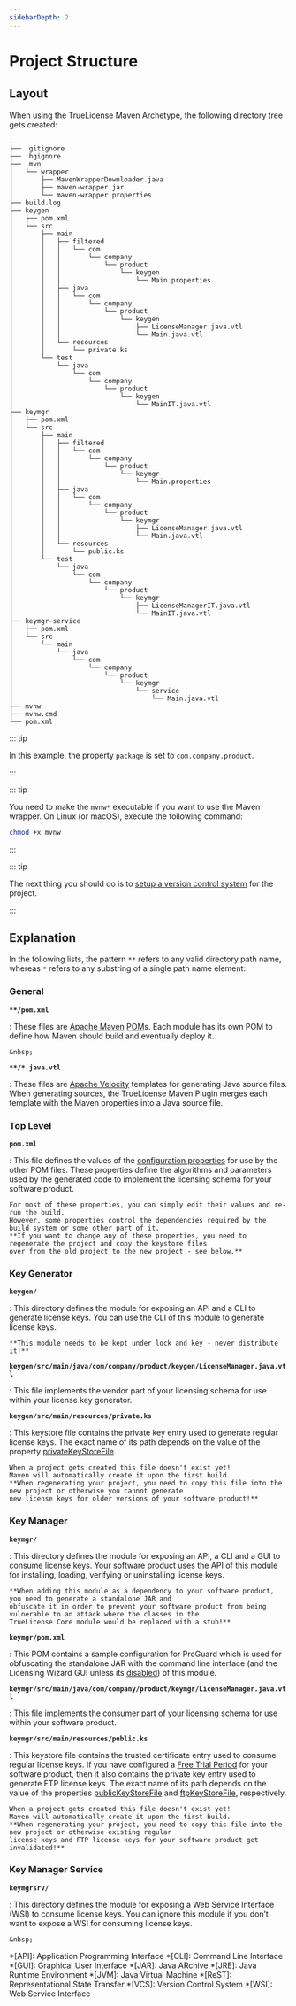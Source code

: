 ```yaml
---
sidebarDepth: 2
---
```


# Project Structure

## Layout

When using the TrueLicense Maven Archetype, the following directory tree gets created:

```
.
├── .gitignore
├── .hgignore
├── .mvn
│   └── wrapper
│       ├── MavenWrapperDownloader.java
│       ├── maven-wrapper.jar
│       └── maven-wrapper.properties
├── build.log
├── keygen
│   ├── pom.xml
│   └── src
│       ├── main
│       │   ├── filtered
│       │   │   └── com
│       │   │       └── company
│       │   │           └── product
│       │   │               └── keygen
│       │   │                   └── Main.properties
│       │   ├── java
│       │   │   └── com
│       │   │       └── company
│       │   │           └── product
│       │   │               └── keygen
│       │   │                   ├── LicenseManager.java.vtl
│       │   │                   └── Main.java.vtl
│       │   └── resources
│       │       └── private.ks
│       └── test
│           └── java
│               └── com
│                   └── company
│                       └── product
│                           └── keygen
│                               └── MainIT.java.vtl
├── keymgr
│   ├── pom.xml
│   └── src
│       ├── main
│       │   ├── filtered
│       │   │   └── com
│       │   │       └── company
│       │   │           └── product
│       │   │               └── keymgr
│       │   │                   └── Main.properties
│       │   ├── java
│       │   │   └── com
│       │   │       └── company
│       │   │           └── product
│       │   │               └── keymgr
│       │   │                   ├── LicenseManager.java.vtl
│       │   │                   └── Main.java.vtl
│       │   └── resources
│       │       └── public.ks
│       └── test
│           └── java
│               └── com
│                   └── company
│                       └── product
│                           └── keymgr
│                               ├── LicenseManagerIT.java.vtl
│                               └── MainIT.java.vtl
├── keymgr-service
│   ├── pom.xml
│   └── src
│       └── main
│           └── java
│               └── com
│                   └── company
│                       └── product
│                           └── keymgr
│                               └── service
│                                   └── Main.java.vtl
├── mvnw
├── mvnw.cmd
└── pom.xml
```

::: tip

In this example, the property `package` is set to `com.company.product`.

:::

::: tip

You need to make the `mvnw*` executable if you want to use the Maven wrapper.
On Linux (or macOS), execute the following command:

``` bash
chmod +x mvnw
```

:::

::: tip

The next thing you should do is to [setup a version control system](setting-up-a-vcs.html) for the project.

:::

## Explanation

In the following lists, the pattern `**` refers to any valid directory path name, whereas `*` refers to any substring of
a single path name element:

### General

**`**/pom.xml`**

:   These files are [Apache Maven](https://maven.apache.org)
    [POM](https://maven.apache.org/guides/introduction/introduction-to-the-pom.html)s.
    Each module has its own POM to define how Maven should build and eventually deploy it.

    &nbsp;

**`**/*.java.vtl`**

:   These files are [Apache Velocity](https://velocity.apache.org) templates for generating Java source files.
    When generating sources, the TrueLicense Maven Plugin merges each template with the Maven properties into a Java
    source file.

### Top Level

**`pom.xml`**

:   This file defines the values of the [configuration properties](/reference/config-properties.html) for use by the other
    POM files.
    These properties define the algorithms and parameters used by the generated code to implement the licensing schema
    for your software product.
    
    For most of these properties, you can simply edit their values and re-run the build.
    However, some properties control the dependencies required by the build system or some other part of it.
    **If you want to change any of these properties, you need to regenerate the project and copy the keystore files
    over from the old project to the new project - see below.**

### Key Generator

**`keygen/`**

:   This directory defines the module for exposing an API and a CLI to generate license keys.
    You can use the CLI of this module to generate license keys. 

    **This module needs to be kept under lock and key - never distribute it!**

**`keygen/src/main/java/com/company/product/keygen/LicenseManager.java.vtl`**

:   This file implements the vendor part of your licensing schema for use within your license key generator.

**`keygen/src/main/resources/private.ks`**

:   This keystore file contains the private key entry used to generate regular license keys.
    The exact name of its path depends on the value of the property
    [privateKeyStoreFile](/reference/config-properties.html#privatekeystorefile).

    When a project gets created this file doesn't exist yet!
    Maven will automatically create it upon the first build.
    **When regenerating your project, you need to copy this file into the new project or otherwise you cannot generate
    new license keys for older versions of your software product!**

### Key Manager

**`keymgr/`**

:   This directory defines the module for exposing an API, a CLI and a GUI to consume license keys.
    Your software product uses the API of this module for installing, loading, verifying or uninstalling license keys.
    
    **When adding this module as a dependency to your software product, you need to generate a standalone JAR and
    obfuscate it in order to prevent your software product from being vulnerable to an attack where the classes in the
    TrueLicense Core module would be replaced with a stub!**

**`keymgr/pom.xml`**

:   This POM contains a sample configuration for ProGuard which is used for obfuscating the standalone JAR with the
    command line interface (and the Licensing Wizard GUI unless its
    [disabled](/reference/config-properties.html#disablewizard)) of this module.

**`keymgr/src/main/java/com/company/product/keymgr/LicenseManager.java.vtl`**

:   This file implements the consumer part of your licensing schema for use within your software product.

**`keymgr/src/main/resources/public.ks`**

:   This keystore file contains the trusted certificate entry used to consume regular license keys.
    If you have configured a [Free Trial Period](example-configurations.html#free-trial-period) for your software
    product, then it also contains the private key entry used to generate FTP license keys.
    The exact name of its path depends on the value of the properties
    [publicKeyStoreFile](/reference/config-properties.html#publickeystorefile) and
    [ftpKeyStoreFile](/reference/config-properties.html#ftpkeystorefile), respectively.

    When a project gets created this file doesn't exist yet!
    Maven will automatically create it upon the first build.
    **When regenerating your project, you need to copy this file into the new project or otherwise existing regular
    license keys and FTP license keys for your software product get invalidated!**

### Key Manager Service

**`keymgrsrv/`**

:   This directory defines the module for exposing a Web Service Interface (WSI) to consume license keys.
    You can ignore this module if you don’t want to expose a WSI for consuming license keys.

    &nbsp;

*[API]: Application Programming Interface
*[CLI]: Command Line Interface
*[GUI]: Graphical User Interface
*[JAR]: Java ARchive
*[JRE]: Java Runtime Environment
*[JVM]: Java Virtual Machine
*[ReST]: Representational State Transfer
*[VCS]: Version Control System
*[WSI]: Web Service Interface
